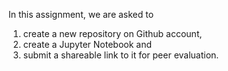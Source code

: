 In this assignment, we are asked to 
1) create a new repository on Github account, 
2) create a Jupyter Notebook and 
3) submit a shareable link to it for peer evaluation.
